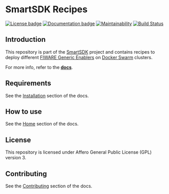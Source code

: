 # SmartSDK Recipes

[![License badge](https://img.shields.io/badge/license-AGPL-blue.svg)](https://opensource.org/licenses/AGPL-3.0)
[![Documentation badge](https://img.shields.io/badge/docs-latest-yellow.svg)](https://smartsdk.github.io/smartsdk-recipes/)
[![Maintainability](https://api.codeclimate.com/v1/badges/e85601cbdbae303f88fd/maintainability)](https://codeclimate.com/github/smartsdk/smartsdk-recipes/maintainability)
[![Build Status](https://travis-ci.org/smartsdk/smartsdk-recipes.svg?branch=master)](https://travis-ci.org/smartsdk/smartsdk-recipes)

## Introduction

This repository is part of the [SmartSDK](http://smartsdk.eu/) project and
contains recipes to deploy different
[FIWARE Generic Enablers](https://catalogue.fiware.org) on
[Docker Swarm](https://docs.docker.com/engine/swarm/) clusters.

For more info, refer to the
 **[docs](https://smartsdk.github.io/smartsdk-recipes/)**.

## Requirements

See the
[Installation](https://smartsdk.github.io/smartsdk-recipes/installation/)
section of the docs.

## How to use

See the [Home](https://smartsdk.github.io/smartsdk-recipes/) section of the
docs.

## License

This repository is licensed under Affero General Public License (GPL) version 3.

## Contributing

See the [Contributing](https://smartsdk.github.io/smartsdk-recipes/) section of
the docs.
